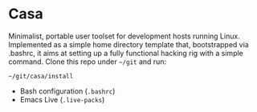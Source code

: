 # Casa

Minimalist, portable user toolset for development hosts running Linux. Implemented as a simple home directory template that, bootstrapped via .bashrc, it aims at setting up a fully functional hacking rig with a simple command. Clone this repo under `~/git` and run:

```
~/git/casa/install 
```

* Bash configuration (`.bashrc`)
* Emacs Live (`.live-packs`)
